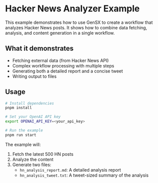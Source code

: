# Hacker News Analyzer Example

This example demonstrates how to use GenSX to create a workflow that analyzes Hacker News posts. It shows how to combine data fetching, analysis, and content generation in a single workflow.

## What it demonstrates

- Fetching external data (from Hacker News API)
- Complex workflow processing with multiple steps
- Generating both a detailed report and a concise tweet
- Writing output to files

## Usage

```bash
# Install dependencies
pnpm install

# Set your OpenAI API key
export OPENAI_API_KEY=<your_api_key>

# Run the example
pnpm run start
```

The example will:

1. Fetch the latest 500 HN posts
2. Analyze the content
3. Generate two files:
   - `hn_analysis_report.md`: A detailed analysis report
   - `hn_analysis_tweet.txt`: A tweet-sized summary of the analysis
